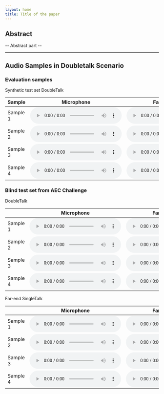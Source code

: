 ```yaml
---
layout: home
title: Title of the paper
---
```


## Abstract

-- Abstract part --

-----

## Audio Samples in Doubletalk Scenario

### Evaluation samples
Synthetic test set DoubleTalk

<table>
  <thead>
    <tr>
      <th>Sample</th>
      <th>Microphone</th>
      <th>Far-end speech</th>
      <th>Ground-Truth</th>
      <th>DTLN</th>
      <th>FTLSTM</th>
      <th>Proposed</th>
    </tr>
  </thead>
  <tbody>
    <tr>
      <td>Sample 1</td>
      <td><audio controls  src="samples/mic_syn_babble_ser_-6db_00085.wav"> </audio></td>
      <td><audio controls  src="samples/farend_syn_00085.wav"> </audio></td>
      <td><audio controls  src="samples/nearend_babble_ser_-6db_00085.wav"> </audio></td>
      <td><audio controls  src="samples/dtln_syn_babble_00085_babble_10dB.wav"> </audio></td>
      <td><audio controls  src="samples/ftlstm_syn_babble_00085_babble_10dB.wav"> </audio></td>
      <td><audio controls  src="samples/ours_syn_babble_00085_babble_10dB.wav"> </audio></td>
    </tr>
      <tr>
      <td>Sample 2</td>
      <td><audio controls  src="samples/mic_syn_real_ser_-6db_00127.wav"> </audio></td>
      <td><audio controls  src="samples/farend_syn_00127.wav"> </audio></td>
      <td><audio controls  src="samples/nearend_real_ser_-6db_00127.wav"> </audio></td>
      <td><audio controls  src="samples/dtln_syn_real_00127_None_20dB.wav"> </audio></td>
      <td><audio controls  src="samples/ftlstm_syn_real_00127_None_20dB.wav"> </audio></td>
      <td><audio controls  src="samples/ours_syn_real_00127_None_20dB.wav"> </audio></td>
      </tr>
    <tr>
      <td>Sample 3</td>
      <td><audio controls  src="samples/mic_syn_real_ser_-6db_00321.wav"> </audio></td>
      <td><audio controls  src="samples/farend_real_00321.wav"> </audio></td>
      <td><audio controls  src="samples/nearend_real_ser_-6db_00321.wav"> </audio></td>
      <td><audio controls  src="samples/dtln_syn_real_00321_None_10dB.wav"> </audio></td>
      <td><audio controls  src="samples/ftlstm_syn_real_00321_None_10dB.wav"> </audio></td>
      <td><audio controls  src="samples/ours_syn_real_00321_None_10dB.wav"> </audio></td>
      </tr>
    <tr>
      <td>Sample 4</td>
      <td><audio controls  src="samples/mic_syn_white_ser_-6db_00171.wav"> </audio></td>
      <td><audio controls  src="samples/farend_syn_00171.wav"> </audio></td>
      <td><audio controls  src="samples/nearend_white_ser_-6db_00171.wav"> </audio></td>
      <td><audio controls  src="samples/dtln_syn_white_00171_white_20dB.wav"> </audio></td>
      <td><audio controls  src="samples/ftlstm_syn_white_00171_white_20dB.wav"> </audio></td>
      <td><audio controls  src="samples/ours_syn_white_00171_white_20dB.wav"> </audio></td>
    </tr>
    
  </tbody>
</table>

### Blind test set from AEC Challenge
DoubleTalk

<table>
  <thead>
    <tr>
      <th> </th>
      <th>Microphone</th>
      <th>Far-end speech</th>
      <th>DTLN</th>
      <th>NKF-AEC</th>
      <th>Proposed</th>
    </tr>
  </thead>
  <tbody>
    <tr>
      <td>Sample 1</td>
      <td><audio controls  src="samples/blind_input_hvY1v0viv0yMdAXKa2y1aw_doubletalk_with_movement_mic.wav"> </audio></td>
      <td><audio controls  src="samples/blind_input_hvY1v0viv0yMdAXKa2y1aw_doubletalk_with_movement_farend.wav"> </audio></td>
      <td><audio controls  src="samples/blind_dtln_hvY1v0viv0yMdAXKa2y1aw_doubletalk_with_movement_mic.wav"> </audio></td>
      <td><audio controls  src="samples/blind_nkfaec_hvY1v0viv0yMdAXKa2y1aw_doubletalk_with_movement_mic.wav"> </audio></td>
      <td><audio controls  src="samples/blind_ours_hvY1v0viv0yMdAXKa2y1aw_doubletalk_with_movement_mic.wav"> </audio></td>
    </tr>
      <tr>
      <td>Sample 2</td>
      <td><audio controls  src="samples/blind_input_Lsa5WpwTpUeb7C9dc9RXuQ_doubletalk_mic.wav"> </audio></td>
      <td><audio controls  src="samples/blind_input_Lsa5WpwTpUeb7C9dc9RXuQ_doubletalk_farend.wav"> </audio></td>
      <td><audio controls  src="samples/blind_dtln_Lsa5WpwTpUeb7C9dc9RXuQ_doubletalk_with_movement_mic.wav"> </audio></td>
      <td><audio controls  src="samples/blind_nkfaec_Lsa5WpwTpUeb7C9dc9RXuQ_doubletalk_with_movement_mic.wav"> </audio></td>
      <td><audio controls  src="samples/blind_ours_Lsa5WpwTpUeb7C9dc9RXuQ_doubletalk_with_movement_mic.wav"> </audio></td>
      </tr>
    <tr>
      <td>Sample 3</td>
      <td><audio controls  src="samples/blind_input_nlSSRl4k50Gq2mIRYlMBCg_doubletalk_with_movement_mic.wav"> </audio></td>
      <td><audio controls  src="samples/blind_input_nlSSRl4k50Gq2mIRYlMBCg_doubletalk_with_movement_farend.wav"> </audio></td>
      <td><audio controls  src="samples/blind_dtln_nlSSRl4k50Gq2mIRYlMBCg_doubletalk_with_movement_mic.wav"> </audio></td>
      <td><audio controls  src="samples/blind_nkfaec_nlSSRl4k50Gq2mIRYlMBCg_doubletalk_with_movement_mic.wav"> </audio></td>
      <td><audio controls  src="samples/blind_ours_nlSSRl4k50Gq2mIRYlMBCg_doubletalk_with_movement_mic.wav"> </audio></td>
      </tr>
    <tr>
      <td>Sample 4</td>
      <td><audio controls  src="samples/blind_input_TGZ5Wq0SCUCOXPsfee3uMQ_doubletalk_with_movement_mic.wav"> </audio></td>
      <td><audio controls  src="samples/blind_input_TGZ5Wq0SCUCOXPsfee3uMQ_doubletalk_with_movement_farend.wav"> </audio></td>
      <td><audio controls  src="samples/blind_dtln_TGZ5Wq0SCUCOXPsfee3uMQ_doubletalk_with_movement_mic.wav"> </audio></td>
      <td><audio controls  src="samples/blind_nkfaec_TGZ5Wq0SCUCOXPsfee3uMQ_doubletalk_with_movement_mic.wav"> </audio></td>
      <td><audio controls  src="samples/blind_ours_TGZ5Wq0SCUCOXPsfee3uMQ_doubletalk_with_movement_mic.wav"> </audio></td>
    </tr>
    
  </tbody>
</table>


Far-end SingleTalk

<table>
  <thead>
    <tr>
      <th> </th>
      <th>Microphone</th>
      <th>Far-end speech</th>
      <th>DTLN</th>
      <th>NKF-AEC</th>
      <th>Proposed</th>
    </tr>
  </thead>
  <tbody>
    <tr>
      <td>Sample 1</td>
      <td><audio controls  src="samples/blind_input_JtodX3Ug6Eu5TYu0HN5IOw_farend_singletalk_mic.wav"> </audio></td>
      <td><audio controls  src="samples/blind_input_JtodX3Ug6Eu5TYu0HN5IOw_farend_singletalk_farend.wav"> </audio></td>
      <td><audio controls  src="samples/blind_dtln_JtodX3Ug6Eu5TYu0HN5IOw_farend_singletalk_mic.wav"> </audio></td>
      <td><audio controls  src="samples/blind_nkfaec_JtodX3Ug6Eu5TYu0HN5IOw_farend_singletalk_mic.wav"> </audio></td>
      <td><audio controls  src="samples/blind_ours_JtodX3Ug6Eu5TYu0HN5IOw_farend_singletalk_mic.wav"> </audio></td>
    </tr>
      <tr>
      <td>Sample 2</td>
      <td><audio controls  src="samples/blind_input_KOy0eftktkuJf180xtXudg_farend_singletalk_mic.wav"> </audio></td>
      <td><audio controls  src="samples/blind_input_KOy0eftktkuJf180xtXudg_farend_singletalk_farend.wav"> </audio></td>
      <td><audio controls  src="samples/blind_dtln_KOy0eftktkuJf180xtXudg_farend_singletalk_mic.wav"> </audio></td>
      <td><audio controls  src="samples/blind_nkfaec_KOy0eftktkuJf180xtXudg_farend_singletalk_mic.wav"> </audio></td>
      <td><audio controls  src="samples/blind_ours_KOy0eftktkuJf180xtXudg_farend_singletalk_mic.wav"> </audio></td>
      </tr>
    <tr>
      <td>Sample 3</td>
      <td><audio controls  src="samples/blind_input_mXuYaMbcZka0TpdHDdTlWA_farend_singletalk_mic.wav"> </audio></td>
      <td><audio controls  src="samples/blind_input_mXuYaMbcZka0TpdHDdTlWA_farend_singletalk_farend.wav"> </audio></td>
      <td><audio controls  src="samples/blind_dtln_mXuYaMbcZka0TpdHDdTlWA_farend_singletalk_mic.wav"> </audio></td>
      <td><audio controls  src="samples/blind_nkfaec_mXuYaMbcZka0TpdHDdTlWA_farend_singletalk_mic.wav"> </audio></td>
      <td><audio controls  src="samples/blind_ours_mXuYaMbcZka0TpdHDdTlWA_farend_singletalk_mic.wav"> </audio></td>
      </tr>
    <tr>
      <td>Sample 4</td>
      <td><audio controls  src="samples/blind_input_Uc4dmejgWUCTvn0XZbMTBw_farend_singletalk_mic.wav"> </audio></td>
      <td><audio controls  src="samples/blind_input_Uc4dmejgWUCTvn0XZbMTBw_farend_singletalk_farend.wav"> </audio></td>
      <td><audio controls  src="samples/blind_dtln_Uc4dmejgWUCTvn0XZbMTBw_farend_singletalk_mic.wav"> </audio></td>
      <td><audio controls  src="samples/blind_nkfaec_Uc4dmejgWUCTvn0XZbMTBw_farend_singletalk_mic.wav"> </audio></td>
      <td><audio controls  src="samples/blind_ours_Uc4dmejgWUCTvn0XZbMTBw_farend_singletalk_mic.wav"> </audio></td>
    </tr>
    
  </tbody>
</table>